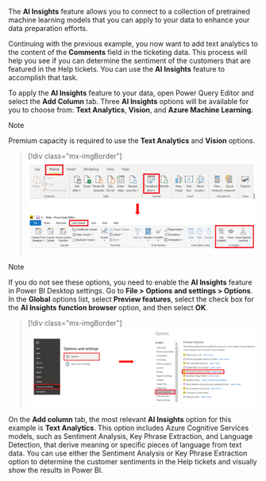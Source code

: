 The **AI Insights** feature allows you to connect to a collection of pretrained machine learning models that you can apply to your data to enhance your data preparation efforts.

Continuing with the previous example, you now want to add text analytics to the content of the **Comments** field in the ticketing data. This process will help you see if you can determine the sentiment of the customers that are featured in the Help tickets. You can use the **AI Insights** feature to accomplish that task.

To apply the **AI Insights** feature to your data, open Power Query Editor and select the **Add Column** tab. Three **AI Insights** options will be available for you to choose from: **Text Analytics**, **Vision**, and **Azure Machine Learning**.

> [!NOTE]
> Premium capacity is required to use the **Text Analytics** and **Vision** options.

> [!div class="mx-imgBorder"]
> [![Screenshot of A I Insights options in Power Query Editor.](../media/10-ai-insights-options-ssm.png)](../media/10-ai-insights-options-ssm.png#lightbox)

> [!NOTE]
> If you do not see these options, you need to enable the **AI Insights** feature in Power BI Desktop settings. Go to **File > Options and settings > Options**. In the **Global** options list, select **Preview features**, select the check box for the **AI Insights function browser** option, and then select **OK**.

> [!div class="mx-imgBorder"]
> [![Screenshot of the Enable AI Insights feature.](../media/10-enable-ai-insights-feature-ssm.png)](../media/10-enable-ai-insights-feature-ssm.png#lightbox)

On the **Add column** tab, the most relevant **AI Insights** option for this example is **Text Analytics**. This option includes Azure Cognitive Services models, such as Sentiment Analysis, Key Phrase Extraction, and Language Detection, that derive meaning or specific pieces of language from text data. You can use either the Sentiment Analysis or Key Phrase Extraction option to determine the customer sentiments in the Help tickets and visually show the results in Power BI.

